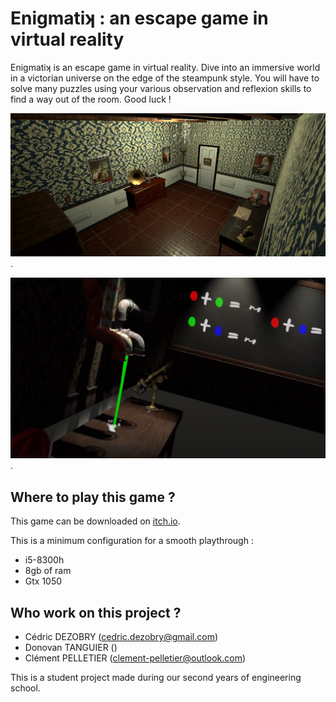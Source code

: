 # Enigmatiʞ : an escape game in virtual reality
Enigmatiʞ is an escape game in virtual reality. Dive into an immersive world in a victorian universe on the edge of the steampunk style. You will have to solve many puzzles using your various observation and reflexion skills to find a way out of the room. Good luck !

![illustration of the game](./Mainroom.png "Main room of the game").

![illustration of the game](./pipes.png "Example of light decoration in the laboratory").

## Where to play this game ?
This game can be downloaded on [itch.io](https://ywikyx.itch.io/enigmatik "Download the game").

This is a minimum configuration for a smooth playthrough :
+ i5-8300h
+ 8gb of ram
+ Gtx 1050


## Who work on this project ?
+ Cédric DEZOBRY (cedric.dezobry@gmail.com)
+ Donovan TANGUIER ()
+ Clément PELLETIER (clement-pelletier@outlook.com)

This is a student project made during our second years of engineering school.
